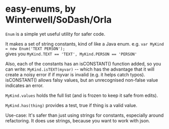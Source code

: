 
# easy-enums, by Winterwell/SoDash/Orla

`Enum` is a simple yet useful utility for safer code.

It makes a set of string constants, kind of like a Java enum.
e.g. `var MyKind = new Enum('TEXT PERSON');`   
gives you `MyKind.TEXT == 'TEXT', MyKind.PERSON == 'PERSON'`
 
Also, each of the constants has an isCONSTANT() function added, so you can write:
`MyKind.isTEXT(myvar)` -- which has the advantage that it will create a noisy error if
if myvar is invalid (e.g. it helps catch typos). isCONSTANT() allows falsy values, but an unrecognised
non-false value indicates an error.
 
`MyKind.values` holds the full list (and is frozen to keep it safe from edits).
 
`MyKind.has(thing)` provides a test, true if thing is a valid value.

Use-case: It's safer than just using strings for constants, especially around refactoring.
It does use strings, because you want to work with json.
